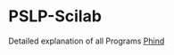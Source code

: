 # PSLP-Scilab

Detailed explanation of all Programs [Phind](https://www.phind.com/search?cache=6508b8c4-bad2-48a5-8177-7467e721dc9f)

